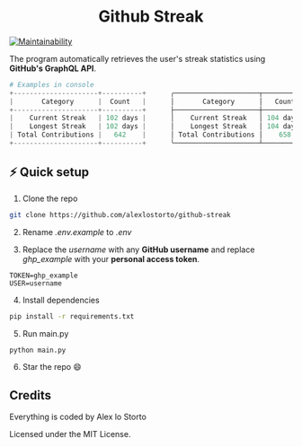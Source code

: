 <h1 align="center">Github Streak</h1>

[![Maintainability](https://img.shields.io/codeclimate/maintainability/alexlostorto/github-streak?style=for-the-badge&message=Code+Climate&labelColor=222222&logo=Code+Climate&logoColor=FFFFFF)](https://codeclimate.com/github/alexlostorto/github-streak/maintainability)

The program automatically retrieves the user's streak statistics using **GitHub's GraphQL API**.

```python
# Examples in console
+---------------------+----------+      ╭─────────────────────┬──────────╮
|       Category      |  Count   |      │       Category      │   Count  │
+---------------------+----------+      ├─────────────────────┼──────────┤
|    Current Streak   | 102 days |      │    Current Streak   │ 104 days │
|    Longest Streak   | 102 days |      │    Longest Streak   │ 104 days │
| Total Contributions |   642    |      │ Total Contributions │    658   │
+---------------------+----------+      ╰─────────────────────┴──────────╯
```

## ⚡ Quick setup

1. Clone the repo

```bash
git clone https://github.com/alexlostorto/github-streak
```

2. Rename _.env.example_ to _.env_

3. Replace the _username_ with any **GitHub username** and replace _ghp_example_ with your **personal access token**.

```env
TOKEN=ghp_example
USER=username
```

4. Install dependencies

```bash
pip install -r requirements.txt
```

5. Run main.py

```bash
python main.py
```

6. Star the repo 😄

## Credits

Everything is coded by Alex lo Storto

Licensed under the MIT License.

